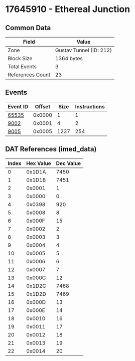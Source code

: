 # 17645910 - Ethereal Junction

## Common Data

| Field            | Value                   |
|------------------|-------------------------|
| Zone             | Gustav Tunnel (ID: 212) |
| Block Size       | 1364 bytes              |
| Total Events     | 3                       |
| References Count | 23                      |

## Events

| Event ID            | Offset   |   Size |   Instructions |
|---------------------|----------|--------|----------------|
| [65535](./65535.md) | 0x0000   |      1 |              1 |
| [9002](./9002.md)   | 0x0001   |      4 |              2 |
| [9005](./9005.md)   | 0x0005   |   1237 |            254 |

## DAT References (imed_data)

|   Index | Hex Value   |   Dec Value |
|---------|-------------|-------------|
|       0 | 0x1D1A      |        7450 |
|       1 | 0x1D1B      |        7451 |
|       2 | 0x0001      |           1 |
|       3 | 0x0000      |           0 |
|       4 | 0x0398      |         920 |
|       5 | 0x0008      |           8 |
|       6 | 0x000F      |          15 |
|       7 | 0x0002      |           2 |
|       8 | 0x0003      |           3 |
|       9 | 0x0004      |           4 |
|      10 | 0x0005      |           5 |
|      11 | 0x0006      |           6 |
|      12 | 0x0007      |           7 |
|      13 | 0x000C      |          12 |
|      14 | 0x1D2C      |        7468 |
|      15 | 0x1D2D      |        7469 |
|      16 | 0x000D      |          13 |
|      17 | 0x000E      |          14 |
|      18 | 0x0010      |          16 |
|      19 | 0x0011      |          17 |
|      20 | 0x0012      |          18 |
|      21 | 0x0013      |          19 |
|      22 | 0x0014      |          20 |
